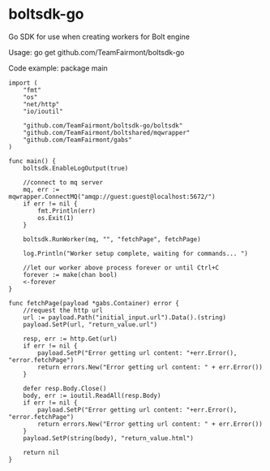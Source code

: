 # boltsdk-go
Go SDK for use when creating workers for Bolt engine

Usage:
go get github.com/TeamFairmont/boltsdk-go

Code example:
    package main

    import (
        "fmt"
        "os"
        "net/http"
    	"io/ioutil"

        "github.com/TeamFairmont/boltsdk-go/boltsdk"
    	"github.com/TeamFairmont/boltshared/mqwrapper"
    	"github.com/TeamFairmont/gabs"
    )

    func main() {
        boltsdk.EnableLogOutput(true)

        //connect to mq server
    	mq, err := mqwrapper.ConnectMQ("amqp://guest:guest@localhost:5672/")
    	if err != nil {
    		fmt.Println(err)
    		os.Exit(1)
    	}

        boltsdk.RunWorker(mq, "", "fetchPage", fetchPage)

        log.Println("Worker setup complete, waiting for commands... ")

    	//let our worker above process forever or until Ctrl+C
    	forever := make(chan bool)
    	<-forever
    }

    func fetchPage(payload *gabs.Container) error {
    	//request the http url
    	url := payload.Path("initial_input.url").Data().(string)
    	payload.SetP(url, "return_value.url")

    	resp, err := http.Get(url)
    	if err != nil {
    		payload.SetP("Error getting url content: "+err.Error(), "error.fetchPage")
    		return errors.New("Error getting url content: " + err.Error())
    	}

    	defer resp.Body.Close()
    	body, err := ioutil.ReadAll(resp.Body)
    	if err != nil {
    		payload.SetP("Error getting url content: "+err.Error(), "error.fetchPage")
    		return errors.New("Error getting url content: " + err.Error())
    	}
    	payload.SetP(string(body), "return_value.html")

    	return nil
    }
